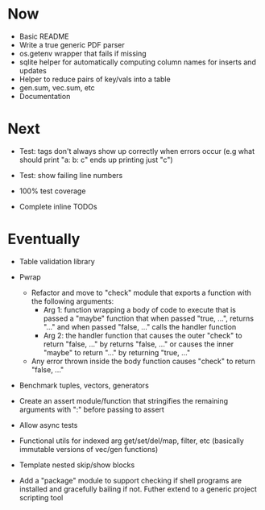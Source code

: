 # Now

- Basic README
- Write a true generic PDF parser
- os.getenv wrapper that fails if missing
- sqlite helper for automatically computing
  column names for inserts and updates
- Helper to reduce pairs of key/vals into a
  table
- gen.sum, vec.sum, etc
- Documentation

# Next

- Test: tags don't always show up correctly when
  errors occur (e.g what should print "a: b: c"
  ends up printing just "c")
- Test: show failing line numbers

- 100% test coverage
- Complete inline TODOs

# Eventually

- Table validation library

- Pwrap
    - Refactor and move to "check" module that
      exports a function with the following
      arguments:
        - Arg 1: function wrapping a body of
          code to execute that is passed a
          "maybe" function that when passed
          "true, ...", returns "..." and when
          passed "false, ..." calls the handler
          function
        - Arg 2: the handler function that
          causes the outer "check" to return
          "false, ..." by returns "false, ..."
          or causes the inner "maybe" to return
          "..." by returning "true, ..."
    - Any error thrown inside the body function
      causes "check" to return "false, ..."

- Benchmark tuples, vectors, generators

- Create an assert module/function that
  stringifies the remaining arguments with ":"
  before passing to assert

- Allow async tests

- Functional utils for indexed arg
  get/set/del/map, filter, etc (basically
  immutable versions of vec/gen functions)

- Template nested skip/show blocks

- Add a "package" module to support checking if
  shell programs are installed and gracefully
  bailing if not. Futher extend to a generic
  project scripting tool
